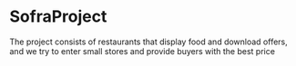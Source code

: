 # SofraProject
The project consists of restaurants that display food and download offers, and we try to enter small stores and provide buyers with the best price
